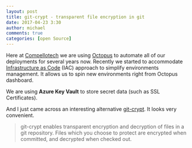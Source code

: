 ```yaml
---
layout: post
title: git-crypt - transparent file encryption in git
date: 2017-04-23 3:30
author: michael
comments: true
categories: [open Source]
---
```


Here at [Compellotech](http://www.compellotech.com) we are using [Octopus](https://octopus.com/) to automate all of our deployments for several years now.
Recently we started to accommodate [Infrastructure as Code](https://www.wikiwand.com/en/Infrastructure_as_Code) (IAC) approach to simplify environments management. It allows us to spin new environments right from Octopus dashboard.

We are using **Azure Key Vault** to store secret data (such as SSL Certificates).

And I just came across an interesting alternative [git-crypt](https://www.agwa.name/projects/git-crypt/). It looks very convenient.

> git-crypt enables transparent encryption and decryption of files in a git repository. Files which you choose to protect are encrypted when committed, and decrypted when checked out.
